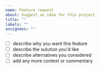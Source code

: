 ```yaml
---
name: Feature request
about: Suggest an idea for this project
title: ""
labels: ""
assignees: ""
---
```


- [ ] describe why you want this feature
- [ ] describe the sulution you'd like
- [ ] describe alternatives you considered
- [ ] add any more context or commentary

